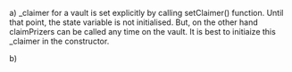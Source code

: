 a) _claimer for a vault is set explicitly by calling setClaimer() function. Until that point, the state variable is not initialised. But, on the other hand claimPrizers can be called any time on the vault.
It is best to initiaize this _claimer in the constructor.

b) 